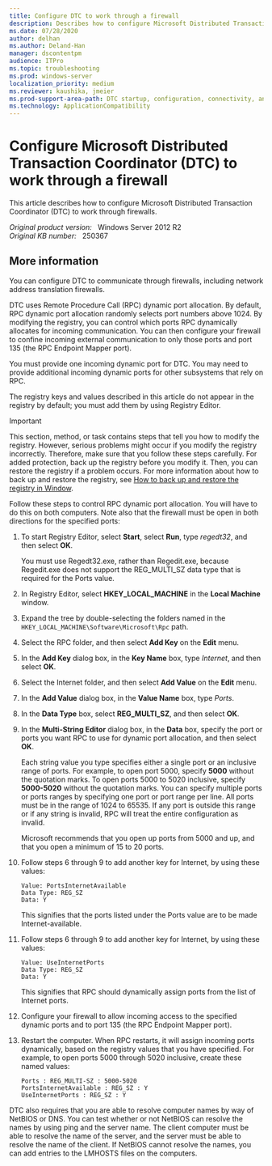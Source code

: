 ```yaml
---
title: Configure DTC to work through a firewall
description: Describes how to configure Microsoft Distributed Transaction Coordinator (DTC) to work through firewalls.
ms.date: 07/28/2020
author: delhan
ms.author: Deland-Han
manager: dscontentpm
audience: ITPro
ms.topic: troubleshooting
ms.prod: windows-server
localization_priority: medium
ms.reviewer: kaushika, jmeier
ms.prod-support-area-path: DTC startup, configuration, connectivity, and cluster
ms.technology: ApplicationCompatibility
---
```

# Configure Microsoft Distributed Transaction Coordinator (DTC) to work through a firewall

This article describes how to configure Microsoft Distributed Transaction Coordinator (DTC) to work through firewalls.

_Original product version:_ &nbsp; Windows Server 2012 R2  
_Original KB number:_ &nbsp; 250367

## More information

You can configure DTC to communicate through firewalls, including network address translation firewalls.

DTC uses Remote Procedure Call (RPC) dynamic port allocation. By default, RPC dynamic port allocation randomly selects port numbers above 1024. By modifying the registry, you can control which ports RPC dynamically allocates for incoming communication. You can then configure your firewall to confine incoming external communication to only those ports and port 135 (the RPC Endpoint Mapper port).

You must provide one incoming dynamic port for DTC. You may need to provide additional incoming dynamic ports for other subsystems that rely on RPC.

The registry keys and values described in this article do not appear in the registry by default; you must add them by using Registry Editor.

> [!IMPORTANT]
> This section, method, or task contains steps that tell you how to modify the registry. However, serious problems might occur if you modify the registry incorrectly. Therefore, make sure that you follow these steps carefully. For added protection, back up the registry before you modify it. Then, you can restore the registry if a problem occurs. For more information about how to back up and restore the registry, see [How to back up and restore the registry in Window](https://support.microsoft.com/help/322756).

Follow these steps to control RPC dynamic port allocation. You will have to do this on both computers. Note also that the firewall must be open in both directions for the specified ports:

1. To start Registry Editor, select **Start**, select **Run**, type *regedt32*, and then select **OK**.

   You must use Regedt32.exe, rather than Regedit.exe, because Regedit.exe does not support the REG_MULTI_SZ data type that is required for the Ports value.

2. In Registry Editor, select **HKEY_LOCAL_MACHINE** in the **Local Machine** window.
3. Expand the tree by double-selecting the folders named in the `HKEY_LOCAL_MACHINE\Software\Microsoft\Rpc` path.

4. Select the RPC folder, and then select **Add Key** on the **Edit** menu.
5. In the **Add Key** dialog box, in the **Key Name** box, type *Internet*, and then select **OK**.
6. Select the Internet folder, and then select **Add Value** on the **Edit** menu.
7. In the **Add Value** dialog box, in the **Value Name** box, type *Ports*.
8. In the **Data Type** box, select **REG_MULTI_SZ**, and then select **OK**.
9. In the **Multi-String Editor** dialog box, in the **Data** box, specify the port or ports you want RPC to use for dynamic port allocation, and then select **OK**.

   Each string value you type specifies either a single port or an inclusive range of ports. For example, to open port 5000, specify **5000** without the quotation marks. To open ports 5000 to 5020 inclusive, specify **5000-5020** without the quotation marks. You can specify multiple ports or ports ranges by specifying one port or port range per line. All ports must be in the range of 1024 to 65535. If any port is outside this range or if any string is invalid, RPC will treat the entire configuration as invalid.

   Microsoft recommends that you open up ports from 5000 and up, and that you open a minimum of 15 to 20 ports.

10. Follow steps 6 through 9 to add another key for Internet, by using these values:

    ```console
    Value: PortsInternetAvailable
    Data Type: REG_SZ
    Data: Y
    ```

    This signifies that the ports listed under the Ports value are to be made Internet-available.

11. Follow steps 6 through 9 to add another key for Internet, by using these values:

    ```console
    Value: UseInternetPorts
    Data Type: REG_SZ
    Data: Y
    ```

    This signifies that RPC should dynamically assign ports from the list of Internet ports.

12. Configure your firewall to allow incoming access to the specified dynamic ports and to port 135 (the RPC Endpoint Mapper port).

13. Restart the computer. When RPC restarts, it will assign incoming ports dynamically, based on the registry values that you have specified. For example, to open ports 5000 through 5020 inclusive, create these named values:

    ```console
    Ports : REG_MULTI-SZ : 5000-5020
    PortsInternetAvailable : REG_SZ : Y
    UseInternetPorts : REG_SZ : Y
    ```

DTC also requires that you are able to resolve computer names by way of NetBIOS or DNS. You can test whether or not NetBIOS can resolve the names by using ping and the server name. The client computer must be able to resolve the name of the server, and the server must be able to resolve the name of the client. If NetBIOS cannot resolve the names, you can add entries to the LMHOSTS files on the computers.
